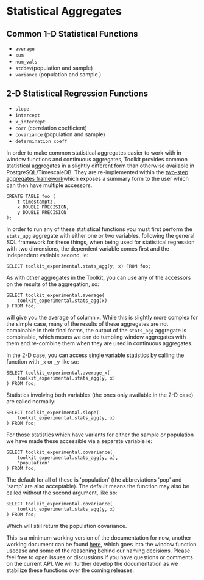 # Statistical Aggregates

## Common 1-D Statistical Functions
- `average`
- `sum`
- `num_vals`
- `stddev`(population and sample)
- `variance` (population and sample )

## 2-D Statistical Regression Functions
- `slope`
- `intercept`
- `x_intercept`
- `corr` (correlation coefficient)
- `covariance` (population  and sample)
- `determination_coeff`

In order to make common statistical aggregates easier to work with in window functions and continuous aggregates, Toolkit provides common statistical aggregates in a slightly different form than  otherwise available in PostgreSQL/TimescaleDB. They are re-implemented within the [two-step aggregates framework](docs/two-step_aggregation.md)which exposes a summary form to the user which can then have multiple accessors. 

```SQL, non-transactional
CREATE TABLE foo (
    t timestamptz,
    x DOUBLE PRECISION,
    y DOUBLE PRECISION
);
```

In order to run any of these statistical functions you must first perform the `stats_agg` aggregate with either one or two variables, following the general SQL framework for these things, when being used for statistical regression with two dimensions, the dependent variable comes first and the independent variable second, ie:

```SQL, ignore-output
SELECT toolkit_experimental.stats_agg(y, x) FROM foo;
```

As with other aggregates in the Toolkit, you can use any of the accessors on the results of the aggregation, so: 

```SQL, ignore-output
SELECT toolkit_experimental.average(
    toolkit_experimental.stats_agg(x)
) FROM foo;
```
will give you the average of column `x`. While this is slightly more complex for the simple case, many of the results of these aggregates are not combinable in their final forms, the output of the `stats_agg` aggregate is combinable, which means we can do tumbling window aggregates with them and re-combine them when they are used in continuous aggregates. 

In the 2-D case, you can access single variable statistics by calling the function with `_x` or `_y` like so:

```SQL, ignore-output
SELECT toolkit_experimental.average_x(
    toolkit_experimental.stats_agg(y, x)
) FROM foo;
```

Statistics involving both variables (the ones only available in the 2-D case) are called normally:
```SQL, ignore-output
SELECT toolkit_experimental.slope(
    toolkit_experimental.stats_agg(y, x)
) FROM foo;
```

For those statistics which have variants for either the sample or population we have made these accessible via a separate variable ie:

```SQL, ignore-output
SELECT toolkit_experimental.covariance(
    toolkit_experimental.stats_agg(y, x),
    'population'
) FROM foo;
```

The default for all of these is 'population' (the abbreviations 'pop' and 'samp' are also acceptable). The default means the function may also be called without the second argument, like so:

```SQL, ignore-output
SELECT toolkit_experimental.covariance(
    toolkit_experimental.stats_agg(y, x)
) FROM foo;
```

Which will still return the population covariance.


This is a minimum working version of the documentation for now, another working document can be found [here](docs/rolling_average_api_working.md), which goes into the window function usecase and some of the reasoning behind our naming decisions. Please feel free to open issues or discussions if you have questions or comments on the current API. We will further develop the documentation as we stabilize these functions over the coming releases. 


